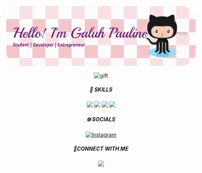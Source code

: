 ![Galuh pauline](img/github-header-banner%20(6).png)

<div style="text-align:center;">

![gift](https://media.giphy.com/media/v1.Y2lkPWVjZjA1ZTQ3YnBueHZrdmRuZ3JlZDl6MXFkaHFmdm9qcW4ycWxqOHpmZ2trbG9vYiZlcD12MV9naWZzX3NlYXJjaCZjdD1n/jgoG5u6rU7zV4c3ohd/giphy.gif)

</div>



<div style="text-align:center;">

##### 🌟 SKILLS
<img src="https://img.shields.io/badge/C%2B%2B-00599C?style=for-the-badge&logo=c%2B%2B&logoColor=white">

<img src="https://img.shields.io/badge/HTML5-E34F26?style=for-the-badge&logo=html5&logoColor=white">

<img src="https://img.shields.io/badge/PostgreSQL-green?style=for-the-badge">

<img src="https://img.shields.io/badge/Adobe%20Illustrator-FF9A00?style=for-the-badge&logo=adobe%20illustrator&logoColor=white">


##### 🌐 SOCIALS

[![Instagram](https://img.shields.io/badge/Instagram-E4405F?style=for-the-badge&logo=instagram&logoColor=white)](https://www.instagram.com/gpaulngrh/?utm_source=qr&r=nametag)



##### 🤝CONNECT WITH ME

[<img src="https://img.shields.io/badge/WhatsApp-25D366?style=for-the-badge&logo=WhatsApp&logoColor=white">](https://wa.me/6282320084121)

</div>















